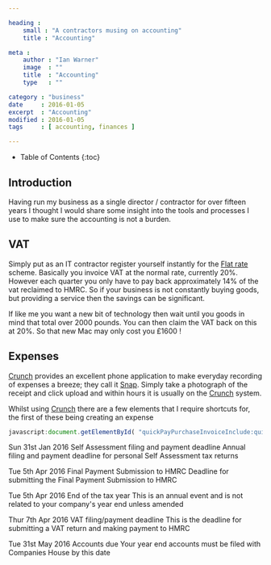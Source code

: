 ```yaml
---

heading :
    small : "A contractors musing on accounting"
    title : "Accounting"

meta :
    author : "Ian Warner"
    image  : ""
    title  : "Accounting"
    type   : ""

category : "business"
date     : 2016-01-05
excerpt  : "Accounting"
modified : 2016-01-05
tags     : [ accounting, finances ]

---
```


* Table of Contents
{:toc}

## Introduction

Having run my business as a single director / contractor for over fifteen years I
thought I would share some insight into the tools and processes I use to make sure
the accounting is not a burden.

## VAT

Simply put as an IT contractor register yourself instantly for the [Flat rate][]
scheme. Basically you invoice VAT at the normal rate, currently 20%. However each
quarter you only have to pay back approximately 14% of the vat reclaimed to HMRC.
So if your business is not constantly buying goods, but providing a service then
the savings can be significant.

If like me you want a new bit of technology then wait until you goods in mind that
total over 2000 pounds. You can then claim the VAT back on this at 20%. So that
new Mac may only cost you £1600 !

## Expenses

[Crunch][] provides an excellent phone application to make everyday recording of
expenses a breeze; they call it [Snap][]. Simply take a photograph of the receipt
and click upload and within hours it is usually on the [Crunch][] system.

Whilst using [Crunch][] there are a few elements that I require shortcuts for, the
first of these being creating an expense

~~~ JavaScript
javascript:document.getElementById( "quickPayPurchaseInvoiceInclude:quickPayExpenseForm:dateDecorator:sameAsExpenseLink" ).click(); document.getElementById("quickPayPurchaseInvoiceInclude:quickPayExpenseForm:paymentMethodDecorator:paymentMethod").selectedIndex=6;
~~~

[Crunch]:http://www.crunch.co.uk/referrals/?c2c=iw15428d
[Snap]:https://itunes.apple.com/gb/app/snap/id507080414?mt=8
[Flat rate]:https://www.gov.uk/vat-flat-rate-scheme/overview

Sun 31st Jan 2016
Self Assessment filing and payment deadline
Annual filing and payment deadline for personal Self Assessment tax returns

Tue 5th Apr 2016
Final Payment Submission to HMRC
Deadline for submitting the Final Payment Submission to HMRC

Tue 5th Apr 2016
End of the tax year
This is an annual event and is not related to your company's year end unless amended

Thur 7th Apr 2016
VAT filing/payment deadline
This is the deadline for submitting a VAT return and making payment to HMRC

Tue 31st May 2016
Accounts due
Your year end accounts must be filed with Companies House by this date